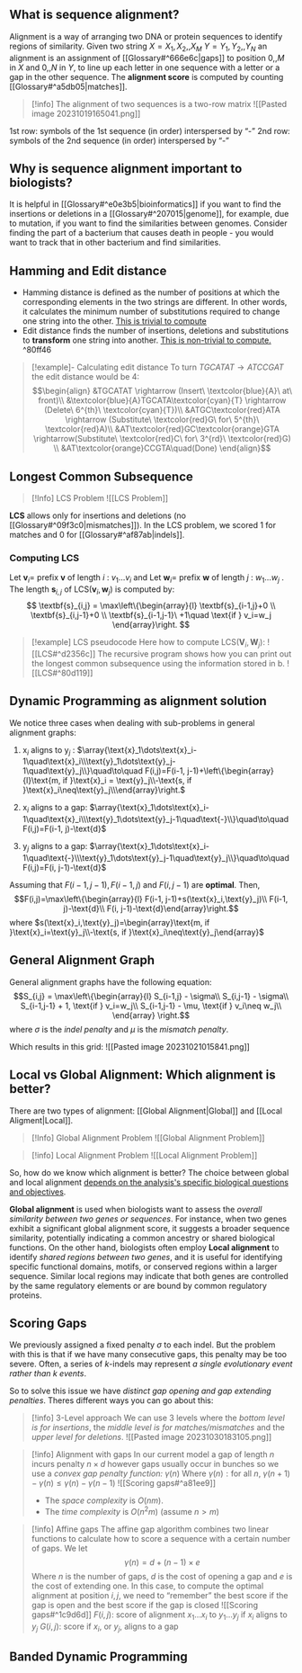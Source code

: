 ## What is sequence alignment?

Alignment is a way of arranging two DNA or protein sequences to identify regions of similarity.
Given two string $X = X_1,X_2,,X_M$  $Y = Y_1,Y_2,,Y_N$ an alignment is an assignment of [[Glossary#^666e6c|gaps]] to position $0,,M$ in $X$ and $0,,N$ in $Y$, to line up each letter in one sequence with a letter or a gap in the other sequence. The **alignment score** is computed by counting [[Glossary#^a5db05|matches]].

>[!info] The alignment of two sequences is a two-row matrix 
>![[Pasted image 20231019165041.png]]
>
1st row: symbols of the 1st sequence (in order) interspersed by “-”
2nd row: symbols of the 2nd sequence (in order) interspersed by “-”


## Why is sequence alignment important to biologists?

It is helpful in [[Glossary#^e0e3b5|bioinformatics]] if you want to find the insertions or deletions in a [[Glossary#^207015|genome]], for example, due to mutation, if you want to find the similarities between genomes. Consider finding the part of a bacterium that causes death in people - you would want to track that in other bacterium and find similarities.

## Hamming and Edit distance

- Hamming distance is defined as the number of positions at which the corresponding elements in the two strings are different. In other words, it calculates the minimum number of substitutions required to change one string into the other. <u>This is trivial to compute</u>
- Edit distance finds the number of insertions, deletions and substitutions to **transform** one string into another. <u>This is non-trivial to compute.</u>  ^80ff46

>[!example]- Calculating edit distance
>To turn  $TGCATAT \rightarrow ATCCGAT$  the edit distance would be 4:
>$$\begin{align}
&TGCATAT \rightarrow (Insert\ \textcolor{blue}{A}\ at\ front)\\
&\textcolor{blue}{A}TGCATA\textcolor{cyan}{T} \rightarrow (Delete\ 6^{th}\ \textcolor{cyan}{T})\\
&ATGC\textcolor{red}ATA \rightarrow (Substitute\ \textcolor{red}G\ for\ 5^{th}\ \textcolor{red}A)\\
&AT\textcolor{red}GC\textcolor{orange}GTA \rightarrow(Substitute\ \textcolor{red}C\ for\ 3^{rd}\ \textcolor{red}G) \\
&AT\textcolor{orange}CCGTA\quad(Done)
\end{align}$$


## Longest Common Subsequence

>[!Info] LCS Problem
>![[LCS Problem]]

**LCS** allows only for insertions and deletions (no [[Glossary#^09f3c0|mismatches]]).  In the LCS problem, we scored 1 for matches and 0 for [[Glossary#^af87ab|indels]].

### Computing LCS

Let $\textbf{v}_i=$ prefix $\textbf{v}$ of length $i$ : $v_1\dots v_i$  and Let $\textbf{w}_i=$ prefix $\textbf{w}$ of length $j$ : $w_1\dots w_j$ .
The length $\textbf{s}_{i,j}$ of LCS($\textbf{v}_i,\textbf{w}_j$) is computed by:
$$
\textbf{s}_{i,j} = \max\left\{\begin{array}{l}
\textbf{s}_{i-1,j}+0 \\
\textbf{s}_{i,j-1}+0 \\
\textbf{s}_{i-1,j-1}\ +1\quad \text{if } v_i=w_j \end{array}\right.
$$

>[!example] LCS pseudocode
>Here how to compute LCS($\boldsymbol{V}_i,\boldsymbol{W}_j$):
>![[LCS#^d2356c]]
>The recursive program shows how you can print out the longest common subsequence using the information stored in b. 
>![[LCS#^80d119]]

## Dynamic Programming  as alignment solution

We notice three cases when dealing with sub-problems in general alignment graphs:
1. $\text{x}_i$ aligns to $\text{y}_j$ :
	$\array{\text{x}_1\dots\text{x}_i-1\quad\text{x}_i\\\text{y}_1\dots\text{y}_j-1\quad\text{y}_j\\}\quad\to\quad F(i,j)=F(i-1, j-1)+\left\{\begin{array}{l}\text{m, if }\text{x}_i = \text{y}_j\\-\text{s, if }\text{x}_i\neq\text{y}_j\\\end{array}\right.$

2. $\text{x}_i$ aligns to a gap:
	$\array{\text{x}_1\dots\text{x}_i-1\quad\text{x}_i\\\text{y}_1\dots\text{y}_j-1\quad\text{-}\\}\quad\to\quad F(i,j)=F(i-1, j)-\text{d}$

3. $\text{y}_j$ aligns to a gap:
	$\array{\text{x}_1\dots\text{x}_i-1\quad\text{-}\\\text{y}_1\dots\text{y}_j-1\quad\text{y}_j\\}\quad\to\quad F(i,j)=F(i, j-1)-\text{d}$

Assuming that $F(i-1,j-1), F(i-1,j) \text{ and }F(i, j-1)$ are **optimal**.
Then, $$F(i,j)=\max\left\{\begin{array}{l}
F(i-1, j-1)+s(\text{x}_i,\text{y}_j)\\
F(i-1, j)-\text{d}\\
F(i, j-1)-\text{d}\end{array}\right.$$
where $s(\text{x}_i,\text{y}_j)=\begin{array}\text{m, if }\text{x}_i=\text{y}_j\\-\text{s, if }\text{x}_i\neq\text{y}_j\end{array}$

## General Alignment Graph

General alignment graphs have the following equation:
$$S_{i,j} = \max\left\{\begin{array}{l}
S_{i-1,j} - \sigma\\
S_{i,j-1} - \sigma\\
S_{i-1,j-1} + 1, \text{if } v_i=w_j\\
S_{i-1,j-1} - \mu, \text{if } v_i\neq w_j\\
\end{array}
\right.$$
where $\sigma$ is the *indel penalty* and $\mu$ is the *mismatch penalty*.

Which results in this grid:
![[Pasted image 20231021015841.png]]

## Local vs Global Alignment: Which alignment is better?

There are two types of alignment: [[Global Alignment|Global]] and [[Local Aligment|Local]].

> [!Info] Global Alignment Problem
>![[Global Alignment Problem]]


>[!info] Local Alignment Problem
>![[Local Alignment Problem]]

So, how do we know which alignment is better? The choice between global and local alignment <u>depends on the analysis's specific biological questions and objectives</u>.

**Global alignment** is used when biologists want to assess the *overall similarity between two genes or sequences*. For instance, when two genes exhibit a significant global alignment score, it suggests a broader sequence similarity, potentially indicating a common ancestry or shared biological functions.
On the other hand, biologists often employ **Local alignment** to identify *shared regions between two genes*, and it is useful for identifying specific functional domains, motifs, or conserved regions within a larger sequence. Similar local regions may indicate that both genes are controlled by the same regulatory elements or are bound by common regulatory proteins.

## Scoring Gaps

We previously assigned a fixed penalty $\sigma$ to each indel. But the problem with this is that if we have many consecutive gaps, this penalty may be too severe. Often, a series of $k$-indels may represent *a single evolutionary event rather than $k$ events*.

So to solve this issue we have *distinct gap opening and gap extending penalties*.
Theres different ways you can go about this:

>[!info]   3-Level approach
>We can use 3 levels where the *bottom level is for insertions*, the *middle level is for matches/mismatches* and the *upper level for deletions*.
>![[Pasted image 20231030183105.png]]

>[!info] Alignment with gaps
>In our current model a gap of length $n$ incurs penalty $n\times d$ however gaps usually occur in bunches so we use a *convex gap penalty function:* $\gamma(n)$
>Where $\gamma(n): \text{for all } n\text{, }\gamma(n+1)-\gamma(n)\leq\gamma(n)-\gamma(n-1)$
>![[Scoring gaps#^a81ee9]]
>- The *space complexity* is $O(nm)$.
>- The *time complexity* is $O(n^2m)$        (assume $n \gt m$)

>[!info] Affine gaps
>The affine gap algorithm combines two linear functions to calculate how to score a sequence with a certain number of gaps. We let $$\gamma (n) = d+(n-1)\times e$$
>Where $n$ is the number of gaps, $d$ is the cost of opening a gap and  $e$ is the cost of extending one.
>In this case, to compute the optimal alignment at position $i,j$, we need to “remember” the best score if the gap is open and the best score if the gap is closed
>![[Scoring gaps#^1c9d6d]]
>$F(i,j)$: score of alignment $x_1 \dots x_i$ to $y_1 \dots y_j$  if $x_i$ aligns to $y_j$
>$G(i,j)$: score if $x_i$, or $y_j$, aligns to a gap

## Banded Dynamic Programming





